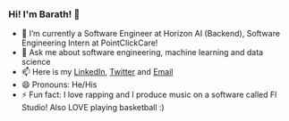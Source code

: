 ### Hi! I'm Barath!  👋


- 🔭 I’m currently a Software Engineer at Horizon AI (Backend), Software Engineering Intern at PointClickCare! 
- 💬 Ask me about software engineering, machine learning and data science 
- 📫 Here is my [LinkedIn](https://www.linkedin.com/in/barathvelmu/), [Twitter](https://twitter.com/BarathV03698131) and [Email](barathvelmu@gmail.com) 
- 😄 Pronouns: He/His
- ⚡ Fun fact: I love rapping and I produce music on a software called Fl Studio! Also LOVE playing basketball :) 

